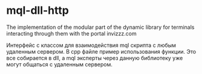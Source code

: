 # mql-dll-http
The implementation of the modular part of the dynamic library for terminals interacting through them with the portal invizzz.com

Интерфейс с классом для взаимодействия mql скрипта с любым удаленным сервером. В cpp файле пример использования функции. Это все собирается в dll, а mql эксперты через данную библиотеку уже могут общаться с удаленным сервером.
